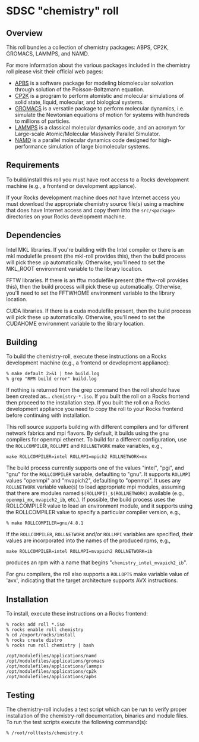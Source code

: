 # SDSC "chemistry" roll

## Overview

This roll bundles a collection of chemistry packages: ABPS, CP2K, GROMACS,
LAMMPS, and NAMD.

For more information about the various packages included in the chemistry roll
please visit their official web pages:

- <a href="http://www.poissonboltzmann.org/apbs/" target="_blank">APBS</a> is a software package for modeling biomolecular solvation through solution of the Poisson-Boltzmann equation.
- <a href="http://www.cp2k.org" target="_blank">CP2K</a> is a program to perform atomistic and molecular simulations of solid state, liquid, molecular, and biological systems.
- <a href="http://www.gromacs.org" target="_blank">GROMACS</a> is a versatile package to perform molecular dynamics, i.e. simulate the Newtonian equations of motion for systems with hundreds to millions of particles.
- <a href="http://lammps.sandia.gov" target="_blank">LAMMPS</a> is a classical molecular dynamics code, and an acronym for Large-scale Atomic/Molecular Massively Parallel Simulator.
- <a href="http://www.ks.uiuc.edu/Research/namd/" target="_blank">NAMD</a> is a parallel molecular dynamics code designed for high-performance simulation of large biomolecular systems.


## Requirements

To build/install this roll you must have root access to a Rocks development
machine (e.g., a frontend or development appliance).

If your Rocks development machine does *not* have Internet access you must
download the appropriate chemistry source file(s) using a machine that does have
Internet access and copy them into the `src/<package>` directories on your Rocks
development machine.


## Dependencies

Intel MKL libraries.  If you're building with the Intel compiler or there is
an mkl modulefile present (the mkl-roll provides this), then the build process
will pick these up automatically.  Otherwise, you'll need to set the MKL_ROOT
environment variable to the library location.

FFTW libraries.  If there is
an fftw modulefile present (the fftw-roll provides this), then the build process
will pick these up automatically.  Otherwise, you'll need to set the FFTWHOME
environment variable to the library location.

CUDA libraries.  If there is
a cuda modulefile present, then the build process
will pick these up automatically.  Otherwise, you'll need to set the CUDAHOME
environment variable to the library location.

## Building

To build the chemistry-roll, execute these instructions on a Rocks development
machine (e.g., a frontend or development appliance):

```shell
% make default 2>&1 | tee build.log
% grep "RPM build error" build.log
```

If nothing is returned from the grep command then the roll should have been
created as... `chemistry-*.iso`. If you built the roll on a Rocks frontend then
proceed to the installation step. If you built the roll on a Rocks development
appliance you need to copy the roll to your Rocks frontend before continuing
with installation.

This roll source supports building with different compilers and for different
network fabrics and mpi flavors.  By default, it builds using the gnu compilers
for openmpi ethernet.  To build for a different configuration, use the
`ROLLCOMPILER`, `ROLLMPI` and `ROLLNETWORK` make variables, e.g.,

```shell
make ROLLCOMPILER=intel ROLLMPI=mpich2 ROLLNETWORK=mx 
```

The build process currently supports one of the values "intel", "pgi",
and "gnu" for the `ROLLCOMPILER` variable, defaulting to "gnu".  It supports
`ROLLMPI` values "openmpi" and "mvapich2", defaulting to "openmpi".
It uses any `ROLLNETWORK` variable value(s) to load appropriate mpi modules,
assuming that there are modules named `$(ROLLMPI)_$(ROLLNETWORK)` available
(e.g., `openmpi_mx`, `mvapich2_ib`, etc.).
If possible,
the build process uses the ROLLCOMPILER value to load an environment module,
and it supports using the ROLLCOMPILER value to specify a particular compiler
version, e.g.,

```shell
% make ROLLCOMPILER=gnu/4.8.1
```

If the `ROLLCOMPILER`, `ROLLNETWORK` and/or `ROLLMPI` variables are specified,
their values are incorporated into the names of the produced rpms, e.g.,

```shell
make ROLLCOMPILER=intel ROLLMPI=mvapich2 ROLLNETWORK=ib
```
produces an rpm with a name that begins "`chemistry_intel_mvapich2_ib`".

For gnu compilers, the roll also supports a `ROLLOPTS` make variable value of
'avx', indicating that the target architecture supports AVX instructions.


## Installation

To install, execute these instructions on a Rocks frontend:

```shell
% rocks add roll *.iso
% rocks enable roll chemistry
% cd /export/rocks/install
% rocks create distro
% rocks run roll chemistry | bash
```

```shell
/opt/modulefiles/applications/namd
/opt/modulefiles/applications/gromacs
/opt/modulefiles/applications/lammps
/opt/modulefiles/applications/cp2k
/opt/modulefiles/applications/apbs
```


## Testing

The chemistry-roll includes a test script which can be run to verify proper
installation of the chemistry-roll documentation, binaries and module files. To
run the test scripts execute the following command(s):

```shell
% /root/rolltests/chemistry.t 

